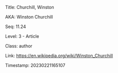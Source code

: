 Title:  Churchill, Winston

AKA:    Winston Churchill

Seq:    11.24

Level:  3 - Article

Class:  author

Link:   https://en.wikipedia.org/wiki/Winston_Churchill

Timestamp: 20230221165107
